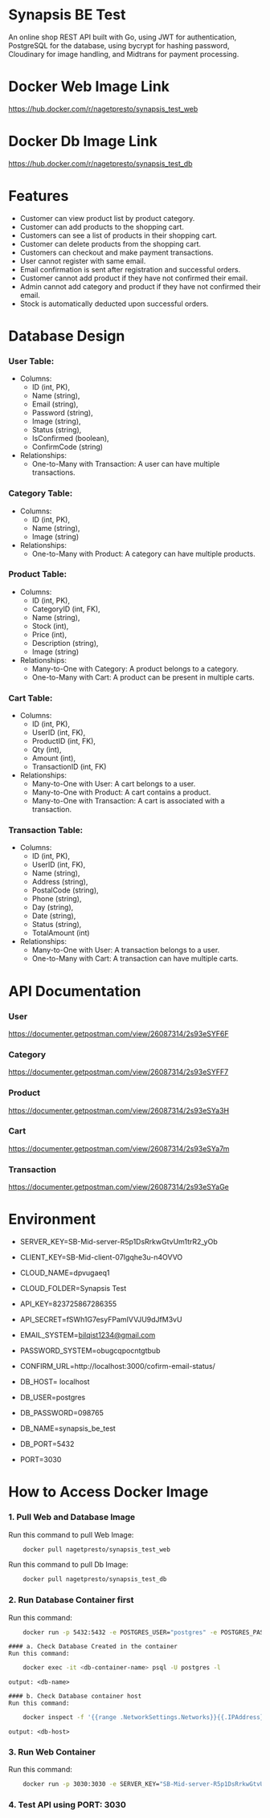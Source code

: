 # Synapsis BE Test
An online shop REST API built with Go, using JWT for authentication, PostgreSQL for the database, using bycrypt for hashing password, Cloudinary for image handling, and Midtrans for payment processing.

# Docker Web Image Link
https://hub.docker.com/r/nagetpresto/synapsis_test_web

# Docker Db Image Link
https://hub.docker.com/r/nagetpresto/synapsis_test_db

# Features
- Customer can view product list by product category.
- Customer can add products to the shopping cart.
- Customers can see a list of products in their shopping cart.
- Customer can delete products from the shopping cart.
- Customers can checkout and make payment transactions.
- User cannot register with same email.
- Email confirmation is sent after registration and successful orders.
- Customer cannot add product if they have not confirmed their email.
- Admin cannot add category and product if they have not confirmed their email.
- Stock is automatically deducted upon successful orders.

# Database Design
### User Table:
- Columns: 
	- ID (int, PK),
	- Name (string),
	- Email (string),
	- Password (string),
	- Image (string),
	- Status (string),
	- IsConfirmed (boolean),
	- ConfirmCode (string)
- Relationships:
	- One-to-Many with Transaction: A user can have multiple transactions.

### Category Table:
- Columns: 
	- ID (int, PK),
	- Name (string),
	- Image (string)
- Relationships:
	- One-to-Many with Product: A category can have multiple products.

### Product Table:
- Columns: 
	- ID (int, PK),
	- CategoryID (int, FK),
	- Name (string),
	- Stock (int),
	- Price (int),
	- Description (string),
	- Image (string)
- Relationships:
	- Many-to-One with Category: A product belongs to a category.
	- One-to-Many with Cart: A product can be present in multiple carts.

### Cart Table:
- Columns:
	- ID (int, PK),
	- UserID (int, FK),
	- ProductID (int, FK),
	- Qty (int),
	- Amount (int),
	- TransactionID (int, FK)
- Relationships:
	- Many-to-One with User: A cart belongs to a user.
	- Many-to-One with Product: A cart contains a product.
	- Many-to-One with Transaction: A cart is associated with a transaction.

### Transaction Table:
- Columns:
	- ID (int, PK),
	- UserID (int, FK),
	- Name (string),
	- Address (string),
	- PostalCode (string),
	- Phone (string),
	- Day (string),
	- Date (string),
	- Status (string),
	- TotalAmount (int)
- Relationships:
	- Many-to-One with User: A transaction belongs to a user.
	- One-to-Many with Cart: A transaction can have multiple carts.

# API Documentation
### User
https://documenter.getpostman.com/view/26087314/2s93eSYF6F
### Category
https://documenter.getpostman.com/view/26087314/2s93eSYFF7
### Product
https://documenter.getpostman.com/view/26087314/2s93eSYa3H
### Cart
https://documenter.getpostman.com/view/26087314/2s93eSYa7m
### Transaction
https://documenter.getpostman.com/view/26087314/2s93eSYaGe

# Environment
- SERVER_KEY=SB-Mid-server-R5p1DsRrkwGtvUm1trR2_yOb
- CLIENT_KEY=SB-Mid-client-07Igqhe3u-n4OVVO

- CLOUD_NAME=dpvugaeq1
- CLOUD_FOLDER=Synapsis Test
- API_KEY=823725867286355
- API_SECRET=fSWh1G7esyFPamIVVJU9dJfM3vU

- EMAIL_SYSTEM=bilqist1234@gmail.com
- PASSWORD_SYSTEM=obugcqpocntgtbub
- CONFIRM_URL=http://localhost:3000/cofirm-email-status/

- DB_HOST= localhost
- DB_USER=postgres
- DB_PASSWORD=098765
- DB_NAME=synapsis_be_test
- DB_PORT=5432

- PORT=3030

# How to Access Docker Image
### 1. Pull Web and Database Image
Run this command to pull Web Image:
```sh 
	docker pull nagetpresto/synapsis_test_web
```
Run this command to pull Db Image:
```sh 
	docker pull nagetpresto/synapsis_test_db
```

### 2. Run Database Container first
Run this command:
```sh 
	docker run -p 5432:5432 -e POSTGRES_USER="postgres" -e POSTGRES_PASSWORD="098765" -e POSTGRES_DB="synapsis_test" -e DB_PORT="5432"  nagetpresto/synapsis_test_db
```

	#### a. Check Database Created in the container
	Run this command:
```sh 
	docker exec -it <db-container-name> psql -U postgres -l
```
	output: <db-name>

	#### b. Check Database container host
	Run this command:
```sh 
	docker inspect -f '{{range .NetworkSettings.Networks}}{{.IPAddress}}{{end}}' <db-container-name>
```
	output: <db-host>

### 3. Run Web Container
Run this command:
```sh 
	docker run -p 3030:3030 -e SERVER_KEY="SB-Mid-server-R5p1DsRrkwGtvUm1trR2_yOb" -e CLIENT_KEY="SB-Mid-client-07Igqhe3u-n4OVVO" -e CLOUD_NAME="dpvugaeq1" -e CLOUD_FOLDER="Synapsis Test" -e API_KEY="823725867286355" -e API_SECRET="fSWh1G7esyFPamIVVJU9dJfM3vU" -e EMAIL_SYSTEM="bilqist1234@gmail.com" -e PASSWORD_SYSTEM="obugcqpocntgtbub" -e CONFIRM_URL="http://localhost:3000/cofirm-email-status/" -e DB_HOST="<db-host>" -e DB_USER="postgres" -e DB_PASSWORD="098765" -e DB_NAME="<db-name>" -e DB_PORT="5432" -e PORT="3030" nagetpresto/synapsis_test_web
```
### 4. Test API using PORT: 3030




<!-- # docker pull nagetpresto/synapsis_test_web
# docker pull nagetpresto/synapsis_test_db
# docker exec -it heuristic_diffie psql -U postgres -l
# docker inspect -f '{{range .NetworkSettings.Networks}}{{.IPAddress}}{{end}}' heuristic_diffie
# host.docker.internal -->
